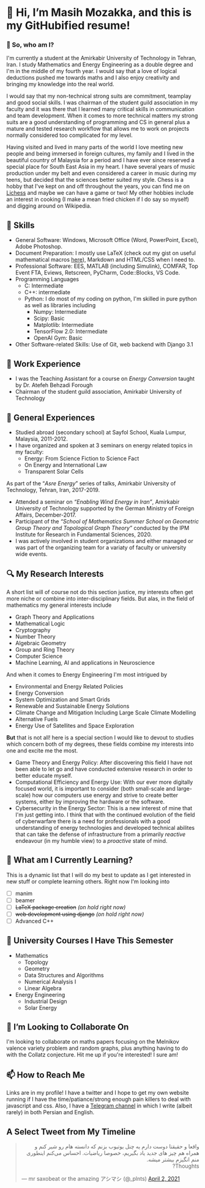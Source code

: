  # 👋 Hi, I’m Masih Mozakka, and this is my GitHubified resume!
 
 ### :bust_in_silhouette: So, who am I?
 I'm currently a student at the Amirkabir University of Technology in Tehran, Iran. I study Mathematics and Energy Engineering as a double degree and I'm in the middle of my fourth year. I would say that a love of logical deductions pushed me towards maths and I also enjoy creativity and bringing my knowledge into the real world.
 
I would say that my non-technical strong suits are commitment, teamplay and good social skills. I was chairman of the student guild association in my faculty and it was there that I learned many critical skills in communication and team development. When it comes to more technical matters my strong suits are a good understanding of programming and CS in general plus a mature and tested research workflow that allows me to work on projects normally considered too complicated for my level.
 
Having visited and lived in many parts of the world I love meeting new people and being immersed in foreign cultures, my family and I lived in the beautiful country of Malaysia for a period and I have ever since reserved a special place for South East Asia in my heart. I have several years of music production under my belt and even considered a career in music during my teens, but decided that the sciences better suited my style. Chess is a hobby that I've kept on and off throughout the years, you can find me on [Lichess](https://lichess.org/@/plnts) and maybe we can have a game or two! My other hobbies include an interest in cooking (I make a mean fried chicken if I do say so myself) and digging around on Wikipedia.

## :nut_and_bolt: Skills

- General Software: Windows, Microsoft Office (Word, PowerPoint, Excel), Adobe Photoshop.
- Document Preparation: I mostly use LaTeX (check out my gist on useful mathematical macros [here](https://gist.github.com/masihmozakka/d5a02773f36bdecfea2861118befb6d0)), Markdown and HTML/CSS when I need to.
- Professional Software: EES, MATLAB (including Simulink), COMFAR, Top Event FTA, Eviews, Retscreen, PyCharm, Code::Blocks, VS Code.
- Programming Languages
  - C: Intermediate
  - C++: intermediate
  - Python: I do most of my coding on python, I'm skilled in pure python as well as libraries including
    - Numpy: Intermediate
    - Scipy: Basic
    - Matplotlib: Intermediate
    - TensorFlow 2.0: Intermediate
    - OpenAI Gym: Basic
- Other Software-related Skills: Use of Git, web backend with Django 3.1

## :necktie: Work Experience

- I was the Teaching Assistant for a course on _Energy Conversion_ taught by Dr. Atefeh Behzadi Forough
- Chairman of the student guild association, Amirkabir University of Technology

## :briefcase: General Experiences

- Studied abroad (secondary school) at Sayfol School, Kuala Lumpur, Malaysia, 2011-2012.
- I have organized and spoken at 3 seminars on energy related topics in my faculty:
  - Energy: From Science Fiction to Science Fact
  - On Energy and International Law
  - Transparent Solar Cells

As part of the “*Asre Energy*” series of talks, Amirkabir University of Technology, Tehran, Iran, 2017-2019.
- Attended a seminar on _“Enabling Wind Energy in Iran”_, Amirkabir University of Technology supported by the German Ministry of Foreign Affairs, December-2017.
- Participant of the _“School of Mathematics Summer School on Geometric Group Theory and Topological Graph Theory”_ conducted by the IPM Institute for Research in Fundamental Sciences, 2020.
- I was actively involved in student organizations and either managed or was part of the organizing team for a variaty of faculty or university wide events.

## :mag: My Research Interests
A short list will of course not do this section justice, my interests often get more niche or combine into inter-disciplinary fields. But alas, in the field of mathematics my general interests include
- Graph Theory and Applications
- Mathematical Logic
- Cryptography
- Number Theory
- Algebraic Geometry
- Group and Ring Theory
- Computer Science
- Machine Learning, AI and applications in Neuroscience

And when it comes to Energy Engineering I'm most intrigued by
- Environmental and Energy Related Policies
- Energy Conversion
- System Optimization and Smart Grids
- Renewable and Sustainable Energy Solutions
- Climate Change and Mitigation Including Large Scale Climate Modelling
- Alternative Fuels
- Energy Use of Satellites and Space Exploration


**But** that is not all! here is a special section I would like to devout to studies which concern both of my degrees, these fields combine my interests into one and excite me the most.
- Game Theory and Energy Policy: After discovering this field I have not been able to let go and have conducted extensive research in order to better educate myself.
- Computational Efficiency and Energy Use: With our ever more digitally focused world, it is important to consider (both small-scale and large-scale) how our computers use energy and strive to create better systems, either by improving the hardware or the software.
- Cybersecurity in the Energy Sector: This is a new interest of mine that I'm just getting into. I think that with the continued evolution of the field of cyberwarfare there is a need for professionals with a good understanding of energy technologies and developed technical abilites that can take the defense of infrastructure from a primarily _reactive_ endeavour (in my humble view) to a _proactive_ state of mind.


## 🌱 What am I Currently Learning?
This is a dynamic list that I will do my best to update as I get interested in new stuff or complete learning others. Right now I'm looking into
- [ ] manim
- [ ] beamer
- [ ] ~~LaTeX package creation~~ _(on hold right now)_
- [ ] ~~web development using django~~ _(on hold right now)_
- [ ] Advanced C++

## :notebook: University Courses I Have This Semester
- Mathematics
  - Topology
  - Geometry
  - Data Structures and Algorithms
  - Numerical Analysis I
  - Linear Algebra
- Energy Engineering
  - Industrial Design
  - Solar Energy


## 💞️ I’m Looking to Collaborate On
I'm looking to collaborate on maths papers focusing on the Melnikov valence variety problem and random graphs, plus anything having to do with the Collatz conjecture. Hit me up if you're interested! I sure am!
## 📫 How to Reach Me
Links are in my profile! I have a twitter and I hope to get my own website running if I have the time/patiance/strong enough pain killers to deal with javascript and css. Also, I have a [Telegram channel](t.me/willheeverfinishthebook) in which I write (albeit rarely) in both Persian and English.

## A Select Tweet from My Timeline

<div class="center">
<blockquote class="twitter-tweet" data-theme="dark"><p lang="fa" dir="rtl">واقعا و حقیقتا دوست دارم یه چنل یوتیوب بزنم که دانسته هام رو شیر کنم و همراه هم چیز های جدید یاد بگیریم، خصوصا ریاضیات. احساس می‌کنم اینطوری منم انگیزم بیشتر میشه.<br>Thoughts?</p>&mdash; mr saxobeat or the amazing アシマシ (@_plnts) <a href="https://twitter.com/_plnts/status/1378103659205066759?ref_src=twsrc%5Etfw">April 2, 2021</a></blockquote>
</div>
<!---
masihmozakka/masihmozakka is a ✨ special ✨ repository because its `README.md` (this file) appears on your GitHub profile.
You can click the Preview link to take a look at your changes.
--->
